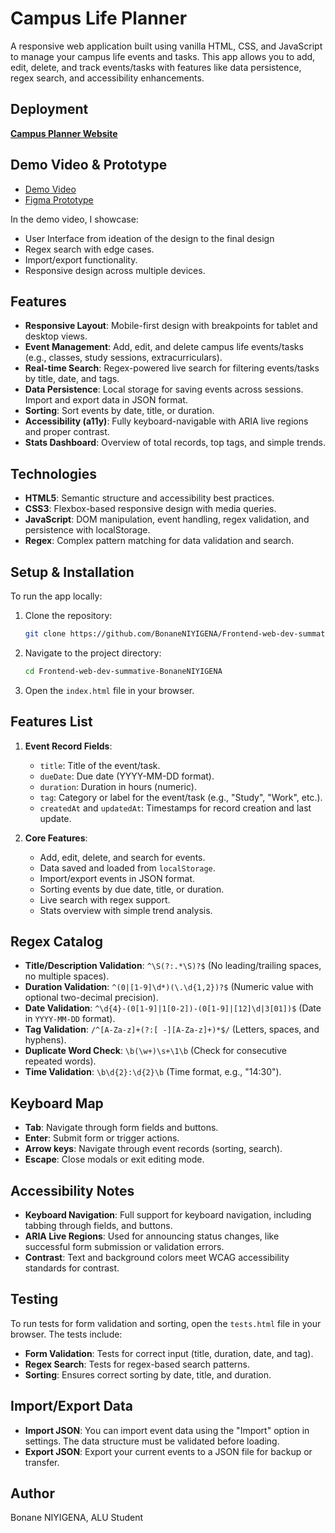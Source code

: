 # Campus Life Planner

A responsive web application built using vanilla HTML, CSS, and JavaScript to manage your campus life events and tasks. This app allows you to add, edit, delete, and track events/tasks with features like data persistence, regex search, and accessibility enhancements.

## Deployment
[**Campus Planner Website**](https://bonaneniyigena.github.io/Frontend-web-dev-summative-BonaneNIYIGENA/)

## Demo Video & Prototype

- [Demo Video](https://drive.google.com/file/d/1ElHtfOPU6Ez54qNLRnCGUBe-_tIPczJh/view?usp=sharing)
- [Figma Prototype](https://www.figma.com/design/JqPOjgEDtyFS6kViENVplh/SUMMATIVE?node-id=2-2&t=UwAmYVmARHZ0YosS-1)

In the demo video, I showcase:
- User Interface from ideation of the design to the final design
- Regex search with edge cases.
- Import/export functionality.
- Responsive design across multiple devices.

## Features

- **Responsive Layout**: Mobile-first design with breakpoints for tablet and desktop views.
- **Event Management**: Add, edit, and delete campus life events/tasks (e.g., classes, study sessions, extracurriculars).
- **Real-time Search**: Regex-powered live search for filtering events/tasks by title, date, and tags.
- **Data Persistence**: Local storage for saving events across sessions. Import and export data in JSON format.
- **Sorting**: Sort events by date, title, or duration.
- **Accessibility (a11y)**: Fully keyboard-navigable with ARIA live regions and proper contrast.
- **Stats Dashboard**: Overview of total records, top tags, and simple trends.

## Technologies

- **HTML5**: Semantic structure and accessibility best practices.
- **CSS3**: Flexbox-based responsive design with media queries.
- **JavaScript**: DOM manipulation, event handling, regex validation, and persistence with localStorage.
- **Regex**: Complex pattern matching for data validation and search.

## Setup & Installation

To run the app locally:

1. Clone the repository:
    ```bash
    git clone https://github.com/BonaneNIYIGENA/Frontend-web-dev-summative-BonaneNIYIGENA.git
    ```
2. Navigate to the project directory:
    ```bash
    cd Frontend-web-dev-summative-BonaneNIYIGENA
    ```
3. Open the `index.html` file in your browser.

## Features List

1. **Event Record Fields**:
   - `title`: Title of the event/task.
   - `dueDate`: Due date (YYYY-MM-DD format).
   - `duration`: Duration in hours (numeric).
   - `tag`: Category or label for the event/task (e.g., "Study", "Work", etc.).
   - `createdAt` and `updatedAt`: Timestamps for record creation and last update.

2. **Core Features**:
   - Add, edit, delete, and search for events.
   - Data saved and loaded from `localStorage`.
   - Import/export events in JSON format.
   - Sorting events by due date, title, or duration.
   - Live search with regex support.
   - Stats overview with simple trend analysis.

## Regex Catalog

- **Title/Description Validation**: `^\S(?:.*\S)?$` (No leading/trailing spaces, no multiple spaces).
- **Duration Validation**: `^(0|[1-9]\d*)(\.\d{1,2})?$` (Numeric value with optional two-decimal precision).
- **Date Validation**: `^\d{4}-(0[1-9]|1[0-2])-(0[1-9]|[12]\d|3[01])$` (Date in `YYYY-MM-DD` format).
- **Tag Validation**: `/^[A-Za-z]+(?:[ -][A-Za-z]+)*$/` (Letters, spaces, and hyphens).
- **Duplicate Word Check**: `\b(\w+)\s+\1\b` (Check for consecutive repeated words).
- **Time Validation**: `\b\d{2}:\d{2}\b` (Time format, e.g., "14:30").

## Keyboard Map

- **Tab**: Navigate through form fields and buttons.
- **Enter**: Submit form or trigger actions.
- **Arrow keys**: Navigate through event records (sorting, search).
- **Escape**: Close modals or exit editing mode.

## Accessibility Notes

- **Keyboard Navigation**: Full support for keyboard navigation, including tabbing through fields, and buttons.
- **ARIA Live Regions**: Used for announcing status changes, like successful form submission or validation errors.
- **Contrast**: Text and background colors meet WCAG accessibility standards for contrast.

## Testing

To run tests for form validation and sorting, open the `tests.html` file in your browser. The tests include:

- **Form Validation**: Tests for correct input (title, duration, date, and tag).
- **Regex Search**: Tests for regex-based search patterns.
- **Sorting**: Ensures correct sorting by date, title, and duration.

## Import/Export Data

- **Import JSON**: You can import event data using the "Import" option in settings. The data structure must be validated before loading.
- **Export JSON**: Export your current events to a JSON file for backup or transfer.

## Author
Bonane NIYIGENA, ALU Student

